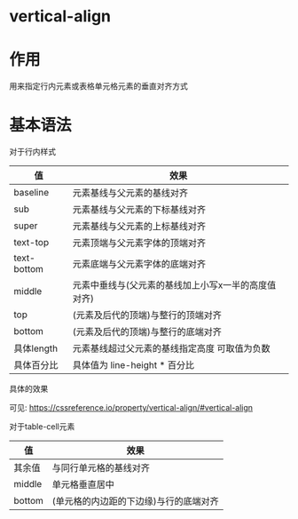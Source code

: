 # vertical-align

# 作用

用来指定行内元素或表格单元格元素的垂直对齐方式

# 基本语法

对于行内样式

| 值 | 效果 |
| ---| --- |
| baseline | 元素基线与父元素的基线对齐 |
| sub      | 元素基线与父元素的下标基线对齐 | 
| super    | 元素基线与父元素的上标基线对齐 |
| text-top | 元素顶端与父元素字体的顶端对齐 | 
| text-bottom | 元素底端与父元素字体的底端对齐 | 
| middle   | 元素中垂线与(父元素的基线加上小写x一半的高度值对齐) | 
| top      | (元素及后代的顶端)与整行的顶端对齐 |
| bottom   | (元素及后代的顶端)与整行的底端对齐 | 
| 具体length | 元素基线超过父元素的基线指定高度 可取值为负数 |
| 具体百分比  | 具体值为 line-height * 百分比 | 

具体的效果

可见: https://cssreference.io/property/vertical-align/#vertical-align

对于table-cell元素

| 值 | 效果 | 
| --- | --- |
| 其余值 | 与同行单元格的基线对齐 |
| middle | 单元格垂直居中 | 
| bottom | (单元格的内边距的下边缘)与行的底端对齐 |